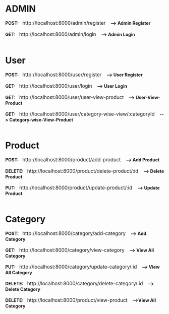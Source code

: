 <h1>ADMIN</h1>
<span>
  <strong>POST:</strong>&nbsp;&nbsp;
  <span style="font-size: 1.1em;">http://localhost:8000/admin/register</span>&nbsp;&nbsp;&nbsp;
  <strong>--> Admin Register</strong>
</span><br><br>

<span>
  <strong>GET:</strong>&nbsp;&nbsp;
  <span style="font-size: 1.1em;">http://localhost:8000/admin/login</span>&nbsp;&nbsp;&nbsp;
  <strong>--> Admin Login</strong>
</span><br><br>

<h1>User</h1>

<span>
  <strong>POST:</strong>&nbsp;&nbsp;
  <span style="font-size: 1.1em;">http://localhost:8000/user/register</span>&nbsp;&nbsp;&nbsp;
  <strong>--> User Register</strong>
</span><br><br>

<span>
  <strong>GET:</strong>&nbsp;&nbsp;
  <span style="font-size: 1.1em;">http://localhost:8000/user/login</span>&nbsp;&nbsp;&nbsp;
  <strong>--> User Login</strong>
</span><br><br>


<span>
  <strong>GET:</strong>&nbsp;&nbsp;
  <span style="font-size: 1.1em;">http://localhost:8000/user/user-view-product</span>&nbsp;&nbsp;&nbsp;
  <strong>--> User-View-Product</strong>
</span><br><br>



<span>
  <strong>GET:</strong>&nbsp;&nbsp;
  <span style="font-size: 1.1em;">http://localhost:8000/user/category-wise-view/:categoryId</span>&nbsp;&nbsp;&nbsp;
  <strong>--> Category-wise-View-Product</strong>
</span><br><br>


<h1>Product</h1>

<span>
  <strong>POST:</strong>&nbsp;&nbsp;
  <span style="font-size: 1.1em;">http://localhost:8000/product/add-product</span>&nbsp;&nbsp;&nbsp;
  <strong>--> Add Product</strong>
</span><br><br>

<span>
  <strong>DELETE:</strong>&nbsp;&nbsp;
  <span style="font-size: 1.1em;">http://localhost:8000/product/delete-product/:id</span>&nbsp;&nbsp;&nbsp;
  <strong>--> Delete Product</strong>
</span><br><br>



<span>
  <strong>PUT:</strong>&nbsp;&nbsp;
  <span style="font-size: 1.1em;">http://localhost:8000/product/update-product/:id</span>&nbsp;&nbsp;&nbsp;
  <strong>--> Update Product</strong>
</span><br><br>



<h1>Category</h1>



<span>
  <strong>POST:</strong>&nbsp;&nbsp;
  <span style="font-size: 1.1em;">http://localhost:8000/category/add-category</span>&nbsp;&nbsp;&nbsp;
  <strong>--> Add Category</strong>
</span><br><br>




<span>
  <strong>GET:</strong>&nbsp;&nbsp;
  <span style="font-size: 1.1em;">http://localhost:8000/category/view-category</span>&nbsp;&nbsp;&nbsp;
  <strong>--> View All Category</strong>
</span><br><br>


<span>
  <strong>PUT:</strong>&nbsp;&nbsp;
  <span style="font-size: 1.1em;">http://localhost:8000/category/update-category/:id</span>&nbsp;&nbsp;&nbsp;
  <strong>--> View All Category</strong>
</span><br><br>


<span>
  <strong>DELETE:</strong>&nbsp;&nbsp;
  <span style="font-size: 1.1em;">http://localhost:8000/category/delete-category/:id</span>&nbsp;&nbsp;&nbsp;
  <strong>--> Delete Category</strong>
</span><br><br>


<span>
  <strong>DELETE:</strong>&nbsp;&nbsp;
  <span style="font-size: 1.1em;">http://localhost:8000/product/view-product</span>&nbsp;&nbsp;&nbsp;
  <strong>-->View All Category</strong>
</span><br><br>